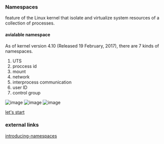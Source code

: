 ### Namespaces
feature of the Linux kernel that isolate and virtualize system resources of a collection of processes.


#### avialable namespace 
As of kernel version 4.10 (Released 19 February, 2017), there are 7 kinds of namespaces.

1. UTS
2. proccess id
3. mount
4. network 
5. interprocess communication
6. user ID
7. control group 

![image](https://uploads.toptal.io/blog/image/674/toptal-blog-image-1416487554032.png)
![image](https://uploads.toptal.io/blog/image/675/toptal-blog-image-1416487605202.png)
![image](https://uploads.toptal.io/blog/image/677/toptal-blog-image-1416545619045.png)

[let's start](01-namespace/00-setup/README.md)


### external links

[introducing-namespaces](http://windsock.io/introducing-namespaces/)


